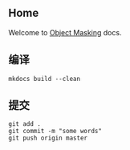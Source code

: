 ## Home

Welcome to [Object Masking](#) docs.

## 编译
```
mkdocs build --clean
```

## 提交
```
git add .
git commit -m "some words"
git push origin master
```
